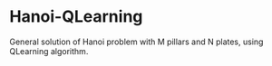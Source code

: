 # Hanoi-QLearning
General solution of Hanoi problem with M pillars and N plates, using QLearning algorithm.
